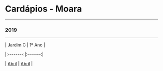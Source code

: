# Cardápios - Moara
---
### 2019
---
| Jardim C | 1º Ano |

|:--------:|:-------:|

|  [Abril](https://docs.google.com/spreadsheets/d/e/2PACX-1vSSiriUpVdBJvmiWu3Jaq1tNQeSpOrz9kDMmJuc-Zi5AZeYwI57omUeR2hxkNxQyVy18Cm3dl2fUrS1/pubhtml?gid=0&single=true "Cardápio de Abril")  |  [Abril](https://docs.google.com/spreadsheets/d/e/2PACX-1vSSiriUpVdBJvmiWu3Jaq1tNQeSpOrz9kDMmJuc-Zi5AZeYwI57omUeR2hxkNxQyVy18Cm3dl2fUrS1/pubhtml?gid=0&single=true "Cardápio de Abril")  |
